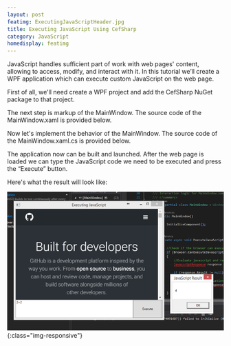 ```yaml
---
layout: post
featimg: ExecutingJavaScriptHeader.jpg
title: Executing JavaScript Using CefSharp
category: JavaScript
homedisplay: featimg
---
```

JavaScript handles sufficient part of work with web pages' content, allowing to access, modify, and interact with it.
In this tutorial we’ll create a WPF application which can execute custom JavaScript on the web page.

First of all, we'll need create a WPF project and add the CefSharp NuGet package to that project.

The next step is markup of the MainWindow. The source code of the MainWindow.xaml is provided below.

<script src="https://gist.github.com/cefsharptutorials/2c47cbe1fc51c7f1aa19b98cc034e2dc.js"></script>

Now let's implement the behavior of the MainWindow. The source code of the MainWindow.xaml.cs is provided below.

<script src="https://gist.github.com/cefsharptutorials/2dc0fee571fdfa4d25c19804bd5e8a2a.js"></script>

The application now can be built and launched. After the web page is loaded we can type the JavaScript code we need to be executed and press the “Execute” button.

Here's what the result will look like:

![image-title-here](/img/ExecutingJavaScriptOutput.png){:class="img-responsive"}
